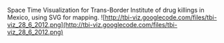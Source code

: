 Space Time Visualization for Trans-Border Institute of drug killings in Mexico, using SVG for mapping.
![http://tbi-viz.googlecode.com/files/tbi-viz_28_6_2012.png](http://tbi-viz.googlecode.com/files/tbi-viz_28_6_2012.png)